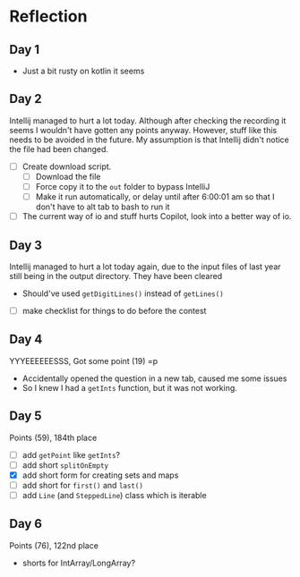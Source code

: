# Reflection

## Day 1
* Just a bit rusty on kotlin it seems

## Day 2
Intellij managed to hurt a lot today. Although after checking the recording
it seems I wouldn't have gotten any points anyway. However, stuff like this
needs to be avoided in the future. My assumption is that Intellij didn't
notice the file had been changed.
* [ ] Create download script.
  * [ ] Download the file
  * [ ] Force copy it to the `out` folder to bypass IntelliJ
  * [ ] Make it run automatically, or delay until after 6:00:01 am 
    so that I don't have to alt tab to bash to run it 
* [ ] The current way of io and stuff hurts Copilot, look into a better
  way of io.

## Day 3
Intellij managed to hurt a lot today again, due to the input files of last 
year still being in the output directory. They have been cleared
* Should've used `getDigitLines()` instead of `getLines()`
* [ ] make checklist for things to do before the contest

## Day 4
YYYEEEEEESSS, Got some point (19) =p 
* Accidentally opened the question in a new tab, caused me some issues
* So I knew I had a `getInts` function, but it was not working.

## Day 5
Points (59), 184th place
* [ ] add `getPoint` like `getInts`?
* [ ] add short `splitOnEmpty`
* [x] add short form for creating sets and maps
* [ ] add short for `first()` and `last()`
* [ ] add `Line` (and `SteppedLine`) class which is iterable

## Day 6
Points (76), 122nd place
* shorts for IntArray/LongArray?